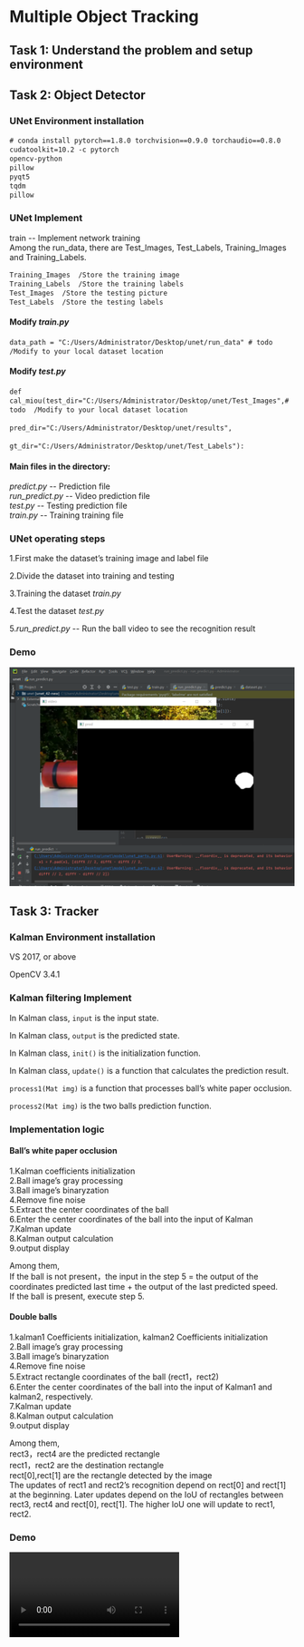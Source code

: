 # Multiple Object Tracking

## Task 1: Understand the problem and setup environment

## Task 2: Object Detector

### UNet Environment installation 

```
# conda install pytorch==1.8.0 torchvision==0.9.0 torchaudio==0.8.0 cudatoolkit=10.2 -c pytorch  
opencv-python  
pillow  
pyqt5  
tqdm  
pillow  
```


### UNet Implement 

train -- Implement network training   
Among the run_data, there are Test_Images, Test_Labels, Training_Images and Training_Labels.    
```
Training_Images  /Store the training image  
Training_Labels  /Store the training labels  
Test_Images  /Store the testing picture  
Test_Labels  /Store the testing labels  
```
#### Modify _train.py_
```
data_path = "C:/Users/Administrator/Desktop/unet/run_data" # todo  /Modify to your local dataset location  
```

#### Modify _test.py_
```
def cal_miou(test_dir="C:/Users/Administrator/Desktop/unet/Test_Images",# todo  /Modify to your local dataset location  
                pred_dir="C:/Users/Administrator/Desktop/unet/results",  
             gt_dir="C:/Users/Administrator/Desktop/unet/Test_Labels"):  
```
             
#### Main files in the directory:  
_predict.py_ -- Prediction file   
_run_predict.py_ -- Video prediction file  
_test.py_ -- Testing prediction file    
_train.py_ -- Training training file    

### UNet operating steps 

1.First make the dataset’s training image and label file  

2.Divide the dataset into training and testing  

3.Training the dataset _train.py_  

4.Test the dataset _test.py_  

5._run_predict.py_ -- Run the ball video to see the recognition result

### Demo 

![1](https://github.com/st4420/CS-GY_6613-Multiple-Object-Tracking-Assignment_st4420/blob/main/demo/Task2_unet.jpg)

## Task 3: Tracker


### Kalman Environment installation 
VS 2017, or above  

OpenCV 3.4.1  



### Kalman filtering Implement

In Kalman class, `input` is the input state.  

In Kalman class, `output` is the predicted state.  

In Kalman class, `init()` is the initialization function.  

In Kalman class, `update()` is a function that calculates the prediction result.  

`process1(Mat img)` is a function that processes ball’s white paper occlusion.  

`process2(Mat img)` is the two balls prediction function.  

### Implementation logic

#### Ball’s white paper occlusion

1.Kalman coefficients initialization  
2.Ball image’s gray processing  
3.Ball image’s binaryzation  
4.Remove fine noise  
5.Extract the center coordinates of the ball  
6.Enter the center coordinates of the ball into the input of Kalman  
7.Kalman update  
8.Kalman output calculation  
9.output display  

Among them,  
If the ball is not present，the input in the step 5 = the output of the coordinates predicted last time + the output of the last predicted speed.  
If the ball is present, execute step 5.  

#### Double balls

1.kalman1 Coefficients initialization, kalman2 Coefficients initialization  
2.Ball image’s gray processing  
3.Ball image’s binaryzation  
4.Remove fine noise  
5.Extract rectangle coordinates of the ball (rect1，rect2)  
6.Enter the center coordinates of the ball into the input of Kalman1 and kalman2, respectively.  
7.Kalman update  
8.Kalman output calculation  
9.output display  

Among them,  
rect3，rect4 are the predicted rectangle  
rect1，rect2 are the destination rectangle  
rect[0],rect[1] are the rectangle detected by the image  
The updates of rect1 and rect2’s recognition depend on rect[0] and rect[1] at the beginning. Later updates depend on the IoU of rectangles between rect3, rect4 and rect[0], rect[1]. The higher loU one will update to rect1, rect2.  

### Demo 

![2](https://github.com/st4420/CS-GY_6613-Multiple-Object-Tracking-Assignment_st4420/blob/main/demo/Task3_kalman.mp4)
